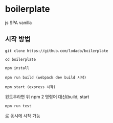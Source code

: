 # boilerplate
js SPA vanilla

## 시작 방법


``` 
git clone https://github.com/lodado/boilerplate

cd boilerplate

npm install

npm run build (webpack dev build 시작)

npm start (express 시작)

```

윈도우라면 위 npm 2 명령어 대신(build, start

```
npm run test 
```
로 동시에 시작 가능 
